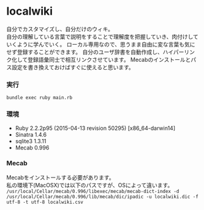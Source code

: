 # localwiki

自分でカスタマイズし、自分だけのウィキ。  
自分の理解している言葉で説明をすることで理解度を把握していき、肉付けしていくように学んでいく。
ローカル専用なので、思うまま自由に変な言葉も気にせず登録することができます。
自分のユーザ辞書を自動作成し、ハイパーリンク化して登録語彙同士で相互リンクさせています。
Mecabのインストールとパス設定を書き換えておけばすぐに使えると思います。

### 実行

```
bundle exec ruby main.rb
```

### 環境

* Ruby 2.2.2p95 (2015-04-13 revision 50295) [x86_64-darwin14]
* Sinatra 1.4.6
* sqlite3 1.3.11
* Mecab 0.996

### Mecab

Mecabをインストールする必要があります。  
私の環境下(MacOSX)では以下のパスですが、OSによって違います。  
`/usr/local/Cellar/mecab/0.996/libexec/mecab/mecab-dict-index -d /usr/local/Cellar/mecab/0.996/lib/mecab/dic/ipadic -u localwiki.dic -f utf-8 -t utf-8 localwiki.csv`
